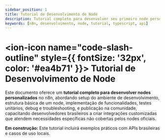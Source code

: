 ```yaml
---
sidebar_position: 1
title: Tutorial de Desenvolvimento de Node
description: Tutorial completo para desenvolver seu primeiro node personalizado para n8n
keywords: [n8n, desenvolvimento, node, tutorial, typescript, api]
---
```


# <ion-icon name="code-slash-outline" style={{ fontSize: '32px', color: '#ea4b71' }}></ion-icon> Tutorial de Desenvolvimento de Node

Este documento oferece um **tutorial completo para desenvolver nodes personalizados** no n8n, abordando setup do ambiente de desenvolvimento, estrutura básica de um node, implementação de funcionalidades, testes unitários, debug e troubleshooting, e publicação na comunidade, capacitando desenvolvedores brasileiros a criar integrações customizadas que atendem necessidades específicas não cobertas pelos nodes oficiais.

**Em construção:** Este tutorial incluirá exemplos práticos com APIs brasileiras e casos de uso locais.
